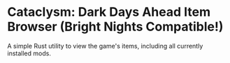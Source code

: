 # Cataclysm: Dark Days Ahead Item Browser (Bright Nights Compatible!)
A simple Rust utility to view the game's items, including all currently installed mods.